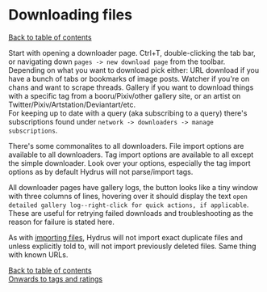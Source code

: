 # Downloading files
[Back to table of contents](00_tableOfContents.md)

Start with opening a downloader page. Ctrl+T, double-clicking the tab bar, or navigating down `pages -> new download page` from the toolbar. Depending on what you want to download pick either: URL download if you have a bunch of tabs or bookmarks of image posts. Watcher if you're on chans and want to scrape threads. Gallery if you want to download things with a specific tag from a booru/Pixiv/other gallery site, or an artist on Twitter/Pixiv/Artstation/Deviantart/etc.  
For keeping up to date with a query (aka subscribing to a query) there's subscriptions found under `network -> downloaders -> manage subscriptions`.

There's some commonalites to all downloaders. File import options are available to all downloaders. Tag import options are available to all except the simple downloader. Look over your options, especially the tag import options as by default Hydrus will not parse/import tags.

All downloader pages have gallery logs, the button looks like a tiny window with three columns of lines, hovering over it should display the text `open detailed gallery log--right-click for quick actions, if applicable`. These are useful for retrying failed downloads and troubleshooting as the reason for failure is stated here.

As with [importing files](02_importAndExport.md), Hydrus will not import exact duplicate files and unless explicitly told to, will not import previously deleted files. Same thing with known URLs.

[Back to table of contents](00_tableOfContents.md)  
[Onwards to tags and ratings](04_tagsAndRatings.md)